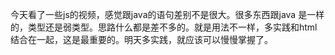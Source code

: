 今天看了一些js的视频，感觉跟java的语句差别不是很大。很多东西跟java
是一样的，类型还是弱类型。思路什么都是差不多的。就是用法不一样，多实践和html结合在一起，这是最重要的。明天多实践，就应该可以慢慢掌握了。
